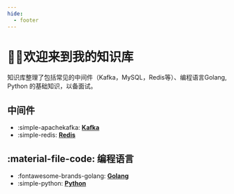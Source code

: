 ```yaml
---
hide:
  - footer
---
```


# 👏🏻欢迎来到我的知识库

知识库整理了包括常见的中间件（Kafka，MySQL，Redis等）、编程语言Golang, Python 的基础知识，以备面试。

## 中间件

- :simple-apachekafka: [ **Kafka**](middleware/kafka.md)
- :simple-redis: [**Redis**](middleware/redis.md)


## :material-file-code: 编程语言

- :fontawesome-brands-golang: [**Golang**](golang/base.md)
- :simple-python: [**Python**](python/base.md)
